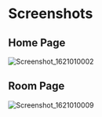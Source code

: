 # Screenshots

## Home Page
![Screenshot_1621010002](https://user-images.githubusercontent.com/51199036/118301062-db650d80-b50c-11eb-9cdf-4c1fb8979050.png)

## Room Page
![Screenshot_1621010009](https://user-images.githubusercontent.com/51199036/118301090-e15aee80-b50c-11eb-98b9-4db732655b18.png)
